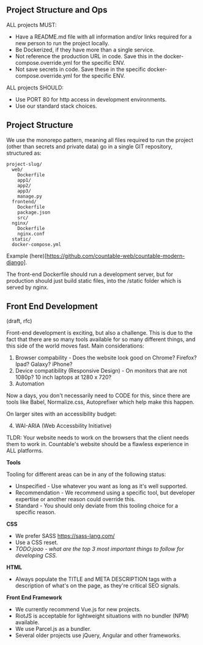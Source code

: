 
## Project Structure and Ops

ALL projects MUST:
  * Have a README.md file with all information and/or links required for a new person to run the project locally.
  * Be Dockerized, if they have more than a single service.
  * Not reference the production URL in code. Save this in the docker-compose.override.yml for the specific ENV.
  * Not save secrets in code. Save these in the specific docker-compose.override.yml for the specific ENV.

ALL projects SHOULD:
  * Use PORT 80 for http access in development environments.
  * Use our standard stack choices.

## Project Structure

We use the monorepo pattern, meaning all files required to run the project (other than secrets and private data) go in a single GIT repository, structured as:

```
project-slug/
  web/
    Dockerfile
    app1/
    app2/
    app3/
    manage.py
  frontend/
    Dockerfile
    package.json
    src/
  nginx/
    Dockerfile
    nginx.conf
  static/
  docker-compose.yml
```

Example (here)[https://github.com/countable-web/countable-modern-django].

The front-end Dockerfile should run a development server, but for production should just build static files, into the /static folder which is served by nginx.

## Front End Development
 
 (draft, rfc)
 
  Front-end development is exciting, but also a challenge. This is due to the fact that there are so many tools available for   so many different things, and this side of the world moves fast. Main considerations:
  
  1. Browser compability - Does the website look good on Chrome? Firefox? Ipad? Galaxy? iPhone?
  2. Device compatibility (Responsive Design) - On monitors that are not 1080p? 10 inch laptops at 1280 x 720?
  3. Automation
  
   
  
Now a days, you don't necessarily need to CODE for this, since there are tools like Babel, Normalize.css, Autoprefixer which help make this happen.

On larger sites with an accessibility budget:

 4. WAI-ARIA (Web Accessbility Initiative)

TLDR: Your website needs to work on the browsers that the client needs them to work in. Countable's website should be a flawless experience in ALL platforms.

**Tools**
 
Tooling for different areas can be in any of the following status:
  * Unspecified - Use whatever you want as long as it's well supported.
  * Recommendation - We recommend using a specific tool, but developer expertise or another reason could override this.
  * Standard - You should only deviate from this tooling choice for a specific reason.

**CSS**

  * We prefer SASS https://sass-lang.com/
  * Use a CSS reset.
  * *TODO:joao - what are the top 3 most important things to follow for developing CSS.*
  
**HTML**

  * Always populate the TITLE and META DESCRIPTION tags with a description of what's on the page, as they're critical SEO signals.
    
**Front End Framework**
  
  * We currently recommend Vue.js for new projects.
  * RiotJS is acceptable for lightweight situations with no bundler (NPM) available.
  * We use Parcel.js as a bundler.
  * Several older projects use jQuery, Angular and other frameworks.
 
